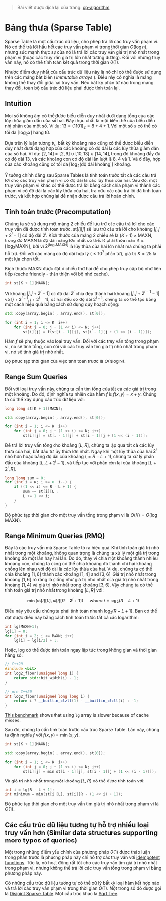> Bài viết được dịch lại của trang: [cp-algorithm](https://cp-algorithms.com/data_structures/sparse-table.html)

# Bảng thưa (Sparse Table)

Sparse Table là một cấu trúc dữ liệu, cho phép trả lời các truy vấn phạm vi.
Nó có thể trả lời hầu hết các truy vấn phạm vi trong thời gian $O(\log n)$, nhưng sức mạnh thực sự của nó là trả lời các truy vấn giá trị nhỏ nhất trong phạm vi (hoặc các truy vấn giá trị lớn nhất tương đương).
Đối với những truy vấn này, nó có thể tính toán kết quả trong thời gian $O(1)$.

Nhược điểm duy nhất của cấu trúc dữ liệu này là nó chỉ có thể được sử dụng trên các mảng bất biến ( _immutable arrays_ ).
Điều này có nghĩa là mảng không thể thay đổi giữa hai truy vấn.
Nếu bất kỳ phần tử nào trong mảng thay đổi, toàn bộ cấu trúc dữ liệu phải được tính toán lại.

## Intuition

Mọi số không âm có thể được biểu diễn duy nhất dưới dạng tổng của các lũy thừa giảm dần của số hai.
Đây thực chất là một biến thể của biểu diễn nhị phân của một số.
Ví dụ: $13 = (1101)_2 = 8 + 4 + 1$.
Với một số $x$ có thể có tối đa $\lceil \log_2 x \rceil$ hạng tử.

Dựa trên lý luận tương tự, bất kỳ khoảng nào cũng có thể được biểu diễn duy nhất dưới dạng hợp của các khoảng có độ dài là các lũy thừa giảm dần của số hai.
Ví dụ: $[2, 14] = [2, 9] \cup [10, 13] \cup [14, 14]$, trong đó khoảng đầy đủ có độ dài 13, và các khoảng con có độ dài lần lượt là 8, 4 và 1.
Và ở đây, hợp của các khoảng cũng có tối đa $\lceil \log_2(\text{độ dài khoảng}) \rceil$ khoảng.

Ý tưởng chính đằng sau Sparse Tables là tính toán trước tất cả các câu trả lời cho các truy vấn phạm vi có độ dài là các lũy thừa của hai.
Sau đó, một truy vấn phạm vi khác có thể được trả lời bằng cách chia phạm vi thành các phạm vi có độ dài là các lũy thừa của hai, tra cứu các câu trả lời đã tính toán trước, và kết hợp chúng lại để nhận được câu trả lời hoàn chỉnh.

## Tính toán trước (Precomputation)

Chúng ta sẽ sử dụng một mảng 2 chiều để lưu trữ các câu trả lời cho các truy vấn đã được tính toán trước.
$\text{st}[i][j]$ sẽ lưu trữ câu trả lời cho khoảng $[j, j + 2^i - 1]$ có độ dài $2^i$.
Kích thước của mảng 2 chiều sẽ là $(K + 1) \times \text{MAXN}$, trong đó $\text{MAXN}$ là độ dài mảng lớn nhất có thể.
$\text{K}$ phải thỏa mãn $\text{K} \ge \lfloor \log_2 \text{MAXN} \rfloor$, bởi vì $2^{\lfloor \log_2 \text{MAXN} \rfloor}$ là lũy thừa của hai lớn nhất mà chúng ta phải hỗ trợ.
Đối với các mảng có độ dài hợp lý ($\le 10^7$ phần tử), giá trị $K = 25$ là một lựa chọn tốt.

Kích thước $\text{MAXN}$ được đặt ở chiều thứ hai để cho phép truy cập bộ nhớ liên tiếp (cache friendly - thân thiện với bộ nhớ cache).

```cpp
int st[K + 1][MAXN];
```

Vì khoảng $[j, j + 2^i - 1]$ có độ dài $2^i$ chia đẹp thành hai khoảng $[j, j + 2^{i - 1} - 1]$ và $[j + 2^{i - 1}, j + 2^i - 1]$, cả hai đều có độ dài $2^{i - 1}$, chúng ta có thể tạo bảng một cách hiệu quả bằng cách sử dụng quy hoạch động:

```cpp
std::copy(array.begin(), array.end(), st[0]);

for (int i = 1; i <= K; i++)
    for (int j = 0; j + (1 << i) <= N; j++)
        st[i][j] = f(st[i - 1][j], st[i - 1][j + (1 << (i - 1))]);
```

Hàm $f$ sẽ phụ thuộc vào loại truy vấn.
Đối với các truy vấn tổng trong phạm vi, nó sẽ tính tổng, còn đối với các truy vấn tìm giá trị nhỏ nhất trong phạm vi, nó sẽ tính giá trị nhỏ nhất.

Độ phức tạp thời gian của việc tính toán trước là $O(\text{N} \log \text{N})$.

## Range Sum Queries

Đối với loại truy vấn này, chúng ta cần tìm tổng của tất cả các giá trị trong một khoảng.
Do đó, định nghĩa tự nhiên của hàm $f$ is $f(x, y) = x + y$.
Chúng ta có thể xây dựng cấu trúc dữ liệu với:

```cpp
long long st[K + 1][MAXN];

std::copy(array.begin(), array.end(), st[0]);

for (int i = 1; i <= K; i++)
    for (int j = 0; j + (1 << i) <= N; j++)
        st[i][j] = st[i - 1][j] + st[i - 1][j + (1 << (i - 1))];
```

Để trả lời truy vấn tổng cho khoảng $[L, R]$, chúng ta lặp qua tất cả các lũy thừa của hai, bắt đầu từ lũy thừa lớn nhất.
Ngay khi một lũy thừa của hai $2^i$ nhỏ hơn hoặc bằng độ dài của khoảng ($= R - L + 1$), chúng ta xử lý phần đầu của khoảng $[L, L + 2^i - 1]$, và tiếp tục với phần còn lại của khoảng $[L + 2^i, R]$.

```cpp
long long sum = 0;
for (int i = K; i >= 0; i--) {
    if ((1 << i) <= R - L + 1) {
        sum += st[i][L];
        L += 1 << i;
    }
}
```

Độ phức tạp thời gian cho một truy vấn tổng trong phạm vi là $O(K) = O(\log \text{MAXN})$.

## Range Minimum Queries (RMQ)

Đây là các truy vấn mà Sparse Table tỏ ra hiệu quả.
Khi tính toán giá trị nhỏ nhất trong một khoảng, không quan trọng là chúng ta xử lý một giá trị trong khoảng đó một lần hay hai lần.
Do đó, thay vì chia một khoảng thành nhiều khoảng con, chúng ta cũng có thể chia khoảng đó thành chỉ hai khoảng chồng lên nhau với độ dài là các lũy thừa của hai.
Ví dụ, chúng ta có thể chia khoảng $[1, 6]$ thành các khoảng $[1, 4]$ and $[3, 6]$.
Giá trị nhỏ nhất trong khoảng $[1, 6]$ rõ ràng là giống như giá trị nhỏ nhất của giá trị nhỏ nhất trong khoảng $[1, 4]$ và giá trị nhỏ nhất trong khoảng $[3, 6]$.
Vậy chúng ta có thể tính toán giá trị nhỏ nhất trong khoảng $[L, R]$ với:

$$\min(\text{st}[i][L], \text{st}[i][R - 2^i + 1]) \quad \text{ where } i = \log_2(R - L + 1)$$

Điều này yêu cầu chúng ta phải tính toán nhanh $\log_2(R - L + 1)$.
Bạn có thể đạt được điều này bằng cách tính toán trước tất cả các logarithm:

```cpp
int lg[MAXN+1];
lg[1] = 0;
for (int i = 2; i <= MAXN; i++)
    lg[i] = lg[i/2] + 1;
```
Hoặc, log có thể được tính toán ngay lập tức trong không gian và thời gian hằng số:
```c++
// C++20
#include <bit>
int log2_floor(unsigned long i) {
    return std::bit_width(i) - 1;
}

// pre C++20
int log2_floor(unsigned long long i) {
    return i ? __builtin_clzll(1) - __builtin_clzll(i) : -1;
}
```
[This benchmark](https://quick-bench.com/q/Zghbdj_TEkmw4XG2nqOpD3tsJ8U) shows that using `lg` array is slower because of cache misses.

Sau đó, chúng ta cần tính toán trước cấu trúc Sparse Table. Lần này, chúng ta định nghĩa $f$ với $f(x, y) = \min(x, y)$.

```cpp
int st[K + 1][MAXN];

std::copy(array.begin(), array.end(), st[0]);

for (int i = 1; i <= K; i++)
    for (int j = 0; j + (1 << i) <= N; j++)
        st[i][j] = min(st[i - 1][j], st[i - 1][j + (1 << (i - 1))]);
```

Và giá trị nhỏ nhất trong một khoảng $[L, R]$ có thể được tính toán với:

```cpp 
int i = lg[R - L + 1];
int minimum = min(st[i][L], st[i][R - (1 << i) + 1]);
```

Độ phức tạp thời gian cho một truy vấn tìm giá trị nhỏ nhất trong phạm vi là $O(1)$.

## Các cấu trúc dữ liệu tương tự hỗ trợ nhiều loại truy vấn hơn (Similar data structures supporting more types of queries)

Một trong những điểm yếu chính của phương pháp $O(1)$ được thảo luận trong phần trước là phương pháp này chỉ hỗ trợ các truy vấn với [idempotent functions](https://en.wikipedia.org/wiki/Idempotence).
Tức là, nó hoạt động rất tốt cho các truy vấn tìm giá trị nhỏ nhất trong phạm vi, nhưng không thể trả lời các truy vấn tổng trong phạm vi bằng phương pháp này.

Có những cấu trúc dữ liệu tương tự có thể xử lý bất kỳ loại hàm kết hợp nào và trả lời các truy vấn phạm vi trong thời gian $O(1)$.
Một trong số đó được gọi là [Disjoint Sparse Table](https://discuss.codechef.com/questions/117696/tutorial-disjoint-sparse-table).
Một cấu trúc khác là [Sqrt Tree](sqrt-tree.md).

